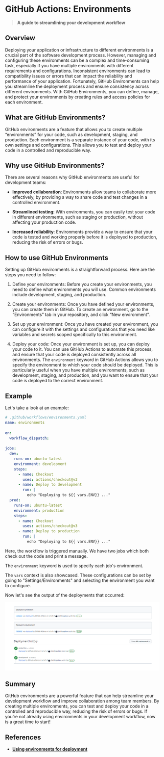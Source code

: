 # GitHub Actions: Environments

> **A guide to streamlining your development workflow**

## Overview

Deploying your application or infrastructure to different environments is a crucial part of the software development process. However, managing and configuring these environments can be a complex and time-consuming task, especially if you have multiple environments with different requirements and configurations. Inconsistent environments can lead to compatibility issues or errors that can impact the reliability and performance of your application. Fortunately, GitHub Environments can help you streamline the deployment process and ensure consistency across different environments. With GitHub Environments, you can define, manage, and protect your environments by creating rules and access policies for each environment.

## What are GitHub Environments?

GitHub environments are a feature that allows you to create multiple “environments” for your code, such as development, staging, and production. Each environment is a separate instance of your code, with its own settings and configurations. This allows you to test and deploy your code in a controlled and reproducible way.

## Why use GitHub Environments?

There are several reasons why GitHub environments are useful for development teams:

- **Improved collaboration**: Environments allow teams to collaborate more effectively, by providing a way to share code and test changes in a controlled environment.

- **Streamlined testing**: With environments, you can easily test your code in different environments, such as staging or production, without affecting your production code.

- **Increased reliability**: Environments provide a way to ensure that your code is tested and working properly before it is deployed to production, reducing the risk of errors or bugs.

## How to use GitHub Environments

Setting up GitHub environments is a straightforward process. Here are the steps you need to follow:

1. Define your environments: Before you create your environments, you need to define what environments you will use. Common environments include development, staging, and production.

2. Create your environments: Once you have defined your environments, you can create them in GitHub. To create an environment, go to the “Environments” tab in your repository, and click “New environment”.

3. Set up your environment: Once you have created your environment, you can configure it with the settings and configurations that you need like variables and secrets scoped specifically to this environment.

4. Deploy your code: Once your environment is set up, you can deploy your code to it. You can use GitHub Actions to automate this process, and ensure that your code is deployed consistently across all environments. The `environment` keyword in GitHub Actions allows you to specify the environment to which your code should be deployed. This is particularly useful when you have multiple environments, such as development, staging, and production, and you want to ensure that your code is deployed to the correct environment.

## Example

Let's take a look at an example:

```yaml
# .github/workflows/environments.yaml
name: environments

on:
  workflow_dispatch:

jobs:
  dev:
    runs-on: ubuntu-latest
    environment: development
    steps:
      - name: Checkout
        uses: actions/checkout@v3
      - name: Deploy to development
        run: |
          echo "Deploying to ${{ vars.ENV}} ..."
  prod:
    runs-on: ubuntu-latest
    environment: production
    steps:
      - name: Checkout
        uses: actions/checkout@v3
      - name: Deploy to production
        run: |
          echo "Deploying to ${{ vars.ENV}} ..."
```

Here, the workflow is triggered manually. We have two jobs which both check out the code and print a message.

The `environment` keyword is used to specify each job's environment.

The `vars` context is also showcased. These configurations can be set by going to "Settings/Environments" and selecting the environment you want to configure.

Now let's see the output of the deployments that occurred:

![environments](../../images/actions/environments.png)

## Summary

GitHub environments are a powerful feature that can help streamline your development workflow and improve collaboration among team members. By creating multiple environments, you can test and deploy your code in a controlled and reproducible way, reducing the risk of errors or bugs. If you’re not already using environments in your development workflow, now is a great time to start!

## References

- [**Using environments for deployment**](https://docs.github.com/en/actions/deployment/targeting-different-environments/using-environments-for-deployment)
